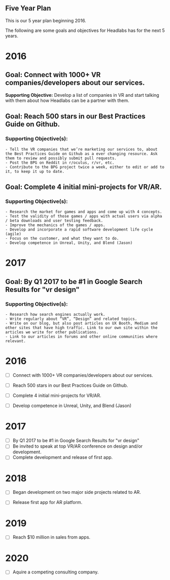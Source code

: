 ## Five Year Plan
This is our 5 year plan beginning 2016.







The following are some goals and objectives for Headlabs has for the next 5 years.
# 2016
## Goal: Connect with 1000+ VR companies/developers about our services.
__Supporting Objective:__ Develop a list of companies in VR and start talking with them about how Headlabs can be a partner with them.

## Goal: Reach 500 stars in our Best Practices Guide on Github.
### Supporting Objective(s):
    - Tell the VR companies that we’re marketing our services to, about the Best Practices Guide on Github as a ever changing resource. Ask them to review and possibly submit pull requests.
    - Post the BPG on Reddit in r/oculus, r/vr, etc.
    - Contribute to the BPG project twice a week, either to edit or add to it, to keep it up to date.

## Goal:  Complete 4 initial mini-projects for VR/AR.
### Supporting Objective(s):
    - Research the market for games and apps and come up with 4 concepts.
    - Test the validity of those games / apps with actual users via alpha / beta downloads and user testing feedback.
    - Improve the mechanics of the games / apps.
    - Develop and incorporate a rapid software development life cycle (agile)
    - Focus on the customer, and what they want to do.
    - Develop competence in Unreal, Unity, and Blend (Jason) 

# 2017
## Goal: By Q1 2017 to be #1 in Google Search Results for "vr design"
### Supporting Objective(s):
    - Research how search engines actually work.
    - Write regularly about “VR”, “Design” and related topics.
    - Write on our blog, but also post articles on UX Booth, Medium and other sites that have high traffic. Link to our own site within the articles we write for other publications.
    - Link to our articles in forums and other online communities where relevant.





# 2016
- [ ] Connect with 1000+ VR companies/developers about our services.
- [ ] Reach 500 stars in our Best Practices Guide on Github.
- [ ] Complete 4 initial mini-projects for VR/AR.
- [ ] Develop competence in Unreal, Unity, and Blend (Jason) 


# 2017
- [ ] By Q1 2017 to be #1 in Google Search Results for "vr design"
- [ ] Be invited to speak at top VR/AR conference on design and/or development.
- [ ] Complete development and release of first app.

# 2018
- [ ] Began development on two major side projects related to AR.
- [ ] Release first app for AR platform.


# 2019
- [ ] Reach $10 million in sales from apps.

# 2020
- [ ] Aquire a competing consulting company. 